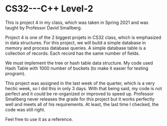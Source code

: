 # CS32---C++ Level-2
This is project 4 in my class, which was taken in Spring 2021 and was taught by Professor David Smallberg.

Project 4 is one of the 2 biggest projets in CS32 class, which is emphasized in data structures.
For this project, we will build a simple database in memory and process database queries.
A simple database table is a collection of records. Each record has the same number of fields.

We must implement the tree or hash table data structure. My code used Hash Table with 1000 number of buckets (to make it easier for testing program).

This project was assigned in the last week of the quarter, which is a very hectic week, so I did this in only 3 days. With that being said, my code is not perfect and it could be re-organized or improved to speed up.
Professor Smallberg never releases the grade for this project but it works perfectly well and meets all of his requirements. At least, the last time I checked, the code was still right.

Feel free to use it as a reference.
